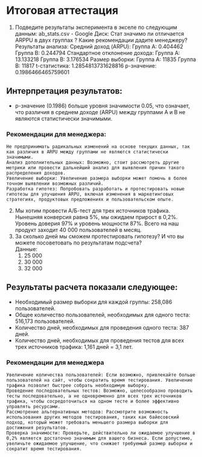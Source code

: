 # Итоговая аттестация

1. Подведите результаты эксперимента в экселе по следующим данным: ab_stats.csv - Google Диск:
Стат значимо ли отличается ARPPU в двух группах ? Какие рекомендации дадите
менеджеру?
    Результаты анализа:
    Средний доход (ARPU):
    Группа A: 0.404462
    Группа B: 0.244794
    Стандартное отклонение дохода:
    Группа A: 13.133218
    Группа B: 3.176534
    Размер выборки:
    Группа A: 11835
    Группа B: 11817
    t-статистика: 1.2854813731628816
    p-значение: 0.1986466465759601
## Интерпретация результатов:
+ p-значение (0.1986) больше уровня значимости 0.05, что означает, что различия в среднем доходе (ARPU) между группами A и B не являются статистически значимыми.
### Рекомендации для менеджера:
    Не предпринимать радикальных изменений на основе текущих данных, так как различия в ARPU между группами не являются статистически значимыми.
    Анализ дополнительных данных: Возможно, стоит рассмотреть другие метрики или провести дальнейший анализ для выявления причин такого распределения доходов.
    Увеличение выборки: Увеличение размера выборки может помочь в более точном выявлении возможных различий.
    Разработка гипотез: Попробовать разработать и протестировать новые гипотезы для улучшения ARPU, включая изменения в маркетинговых стратегиях, продуктовых предложениях и пользовательском опыте.


2. Мы хотим провести А/Б-тест для трех источников трафика. Нынешняя конверсия равна 5%,
мы ожидаем прирост в 0,2%.
Уровень доверия 97% и уровень мощности 87%.
Всего на наш продукт заходит 40 000 пользователей в месяц.
3. За сколько дней мы сможем протестировать гипотезу? И что вы можете посоветовать по
результатам подсчета?  
Данные:
   1) 25 000
   2) 30 000
   3) 32 000
## Результаты расчета показали следующее:
+ Необходимый размер выборки для каждой группы: 258,086 пользователей.
+ Общее количество пользователей, необходимых для одного теста: 516,173 пользователей.
+ Количество дней, необходимых для проведения одного теста: 387 дней.
+ Количество дней, необходимых для проведения тестов для всех трех источников трафика: 1,161 дней = 3,1 лет.
### Рекомендации для менеджера
    Увеличение количества пользователей: Если возможно, привлекайте больше пользователей на сайт, чтобы сократить время тестирования. Увеличение трафика позволит быстрее собрать необходимую выборку.
    Проведение последовательных тестов: Возможно, целесообразно проводить тесты последовательно, а не одновременно для всех трех источников трафика, чтобы сосредоточиться на одном тесте и более эффективно управлять ресурсами.
    Рассмотрение альтернативных методов: Рассмотрите возможность использования других методов тестирования, таких как байесовский подход, который может требовать меньшего размера выборки для достижения результатов.
    Проверка значимости: Проверьте, действительно ли ожидаемое улучшение в 0,2% является достаточно значимым для вашего бизнеса. Если допустимо, увеличьте ожидаемое улучшение, что снижает требуемый размер выборки и сократит время тестирования.

